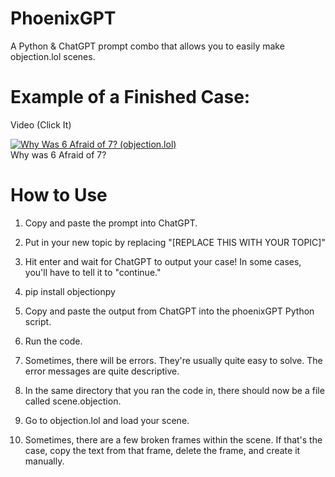 # PhoenixGPT
A Python &amp; ChatGPT prompt combo that allows you to easily make objection.lol scenes.

# Example of a Finished Case:
Video (Click It)

[![Why Was 6 Afraid of 7? (objection.lol)](https://img.youtube.com/vi/i8r_RROfaz8/0.jpg)](https://www.youtube.com/watch?v=i8r_RROfaz8 "Why Was 6 Afraid of 7? (objection.lol)")  
Why was 6 Afraid of 7?

# How to Use
1. Copy and paste the prompt into ChatGPT.

2. Put in your new topic by replacing "[REPLACE THIS WITH YOUR TOPIC]"

3. Hit enter and wait for ChatGPT to output your case! In some cases, you'll have to tell it to "continue."

4. pip install objectionpy

5. Copy and paste the output from ChatGPT into the phoenixGPT Python script.

6. Run the code.

7. Sometimes, there will be errors. They're usually quite easy to solve. The error messages are quite descriptive.

8. In the same directory that you ran the code in, there should now be a file called scene.objection.

9. Go to objection.lol and load your scene.

10. Sometimes, there are a few broken frames within the scene. If that's the case, copy the text from that frame, delete the frame, and create it manually.
